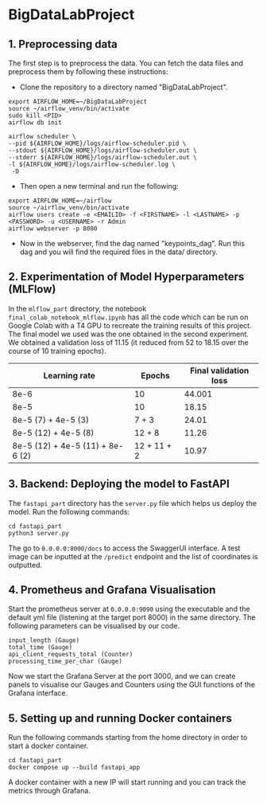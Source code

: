 # BigDataLabProject

## 1. Preprocessing data

The first step is to preprocess the data. You can fetch the data files and preprocess them by following these instructions:

- Clone the repository to a directory named "BigDataLabProject".

```
export AIRFLOW_HOME=~/BigDataLabProject
source ~/airflow_venv/bin/activate
sudo kill <PID>
airflow db init

airflow scheduler \
--pid ${AIRFLOW_HOME}/logs/airflow-scheduler.pid \
--stdout ${AIRFLOW_HOME}/logs/airflow-scheduler.out \
--stderr ${AIRFLOW_HOME}/logs/airflow-scheduler.out \
-l ${AIRFLOW_HOME}/logs/airflow-scheduler.log \
 -D
```

- Then open a new terminal and run the following:

```
export AIRFLOW_HOME=~/airflow 
source ~/airflow_venv/bin/activate 
airflow users create -e <EMAILID> -f <FIRSTNAME> -l <LASTNAME> -p <PASSWORD> -u <USERNAME> -r Admin
airflow webserver -p 8080
```

- Now in the webserver, find the dag named "keypoints_dag". Run this dag and you will find the required files in the data/ directory.

## 2. Experimentation of Model Hyperparameters (MLFlow)

In the `mlflow_part` directory, the notebook `final_colab_notebook_mlflow.ipynb` has all the code which can be run on Google Colab with a T4 GPU to recreate the training results of this project. The final model we used was the one obtained in the second experiment. We obtained a validation loss of 11.15 (it reduced from 52 to 18.15 over the course of 10 training epochs).


| Learning rate | Epochs | Final validation loss |
| -------- | ------- | ------- |
| 8e-6 | 10 | 44.001 |
| 8e-5 | 10 | 18.15 |
| 8e-5 (7) + 4e-5 (3) | 7 + 3 | 24.01 |
| 8e-5 (12) + 4e-5 (8) | 12 + 8 | 11.26 |
| 8e-5 (12) + 4e-5 (11) + 8e-6 (2) | 12 + 11 + 2 | 10.97 |

## 3. Backend: Deploying the model to FastAPI

The `fastapi_part` directory has the `server.py` file which helps us deploy the model. Run the following commands:

```
cd fastapi_part
python3 server.py
```

The go to `0.0.0.0:8000/docs` to access the SwaggerUI interface. A test image can be inputted at the `/predict` endpoint and the list of coordinates is outputted. 

## 4. Prometheus and Grafana Visualisation

Start the prometheus server at `0.0.0.0:9090` using the executable and the default yml file (listening at the target port 8000) in the same directory. The following parameters can be visualised by our code.

```
input_length (Gauge)
total_time (Gauge)
api_client_requests_total (Counter)
processing_time_per_char (Gauge)
```

Now we start the Grafana Server at the port 3000, and we can create panels to visualise our Gauges and Counters using the GUI functions of the Grafana interface.

## 5. Setting up and running Docker containers

Run the following commands starting from the home directory in order to start a docker container.

```
cd fastapi_part
docker compose up --build fastapi_app
```

A docker container with a new IP will start running and you can track the metrics through Grafana.
